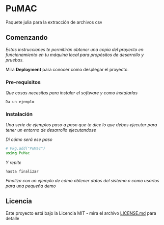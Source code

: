 # PuMAC

Paquete julia para la extracción de archivos csv

## Comenzando 

_Estas instrucciones te permitirán obtener una copia del proyecto en funcionamiento en tu máquina local para propósitos de desarrollo y pruebas._

Mira **Deployment** para conocer como desplegar el proyecto.


### Pre-requisitos 

_Que cosas necesitas para instalar el software y como instalarlas_

```
Da un ejemplo
```

### Instalación 

_Una serie de ejemplos paso a paso que te dice lo que debes ejecutar para tener un entorno de desarrollo ejecutandose_

_Dí cómo será ese paso_

```julia
# Pkg.add("PuMac")
using PuMac

```

_Y repite_

```
hasta finalizar
```

_Finaliza con un ejemplo de cómo obtener datos del sistema o como usarlos para una pequeña demo_

## Licencia 

Este proyecto está bajo la Licencia MIT - mira el archivo [LICENSE.md](LICENSE.md) para detalle
